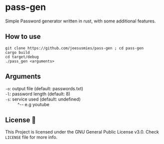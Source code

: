 # pass-gen
Simple Password generator written in rust, with some additional features.


## How to use
```
git clone https://github.com/jeesusmies/pass-gen ; cd pass-gen
cargo build
cd target/debug
./pass_gen <arguments>
```

## Arguments
`-o`: output file (default: passwords.txt)  
`-l`: password length (default: 8)  
`-s`: service used (default: undefined)  
&nbsp;  &nbsp;  &nbsp;  &nbsp;  &nbsp;  ^-- e.g youtube


## License :scroll:
This Project is licensed under the GNU General Public License v3.0. Check `LICENSE` file for more info.
